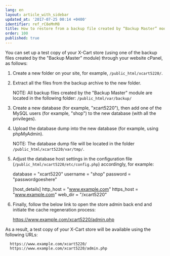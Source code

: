 ```yaml
---
lang: en
layout: article_with_sidebar
updated_at: '2017-07-25 00:14 +0400'
identifier: ref_rC8eMnM8
title: How to restore from a backup file created by “Backup Master” module
order: 100
published: true
---
```

You can set up a test copy of your X-Cart store (using one of the backup files created by the "Backup Master" module) through your website cPanel, as follows:

   1. Create a new folder on your site, for example, `/public_html/xcart5220/`.

   2. Extract all the files from the backup archive to the new folder.

      NOTE: All backup files created by the "Backup Master" module are located in the following folder: 
      `/public_html/var/backup/`

   3. Create a new database (for example, "xcart5220"), then add one of the MySQL users (for example, "shop") to the new database (with all the privileges).

   4. Upload the database dump into the new database (for example, using phpMyAdmin).

      NOTE: The database dump file will be located in the folder `/public_html/xcart5220/var/tmp/`.

   5. Adjust the database host settings in the configuration file (`/public_html/xcart5220/etc/config.php`) accordingly, for example:

      database = "xcart5220"
      username = "shop"
      password = "passwordgoeshere"

      [host_details]
      http_host = "www.example.com"
      https_host = "www.example.com"
      web_dir = "/xcart5220"

   6. Finally, follow the below link to open the store admin back end and initiate the cache regeneration process:

      https://www.example.com/xcart5220/admin.php

As a result, a test copy of your X-Cart store will be available using the following URLs:

      https://www.example.com/xcart5220/
      https://www.example.com/xcart5220/admin.php